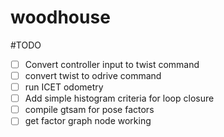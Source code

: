 # woodhouse

#TODO

* [ ] Convert controller input to twist command
* [ ] convert twist to odrive command
* [ ] run ICET odometry
* [ ] Add simple histogram criteria for loop closure
* [ ] compile gtsam for pose factors
* [ ] get factor graph node working 
